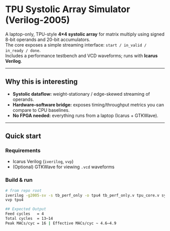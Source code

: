 # TPU Systolic Array Simulator (Verilog-2005)

A laptop-only, TPU-style **4×4 systolic array** for matrix multiply using signed 8-bit operands and 20-bit accumulators.  
The core exposes a simple streaming interface: `start / in_valid / in_ready / done`.  
Includes a performance testbench and VCD waveforms; runs with **Icarus Verilog**.

---

## Why this is interesting
- **Systolic dataflow:** weight-stationary / edge-skewed streaming of operands.
- **Hardware–software bridge:** exposes timing/throughput metrics you can compare to CPU baselines.
- **No FPGA needed:** everything runs from a laptop (Icarus + GTKWave).

---

## Quick start

### Requirements
- Icarus Verilog (`iverilog`, `vvp`)
- (Optional) GTKWave for viewing `.vcd` waveforms

### Build & run
```bash
# from repo root
iverilog -g2005-sv -s tb_perf_only -o tpu4 tb_perf_only.v tpu_core.v systolic_array.v mac_cell.v
vvp tpu4

## Expected Output
Feed cycles   = 4
Total cycles  = 13–14
Peak MACs/cyc = 16 | Effective MACs/cyc ~ 4.6–4.9
